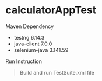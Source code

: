 # calculatorAppTest

Maven Dependency
  - testng 6.14.3
  - java-client 7.0.0
  - selenium-java 3.141.59

Run Instruction
 >Build and run TestSuite.xml file
